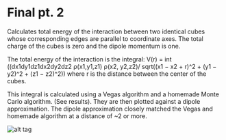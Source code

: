 # Final pt. 2
Calculates total energy of the interaction between two identical cubes whose corresponding edges are parallel to coordinate axes.
The total charge of the cubes is zero and the dipole momentum is one.

The total energy of the interaction is the integral: V(r) = int ((dx1dy1dz1dx2dy2dz2 ρ(x1,y1,z1) ρ(x2, y2,z2)/ sqrt((x1 − x2 + r)^2 + (y1 − y2)^2 + (z1 − z2)^2)) where r is the distance between the center of the cubes.

This integral is calculated using a Vegas algorithm and a homemade Monte Carlo algorithm. (See results). They are then plotted against a dipole approximation. The dipole approximation closely matched the Vegas and homemade algorithm at a distance of ~2 or more.

![alt tag](https://github.com/matthewignal/fin2/blob/master/plot.png)
